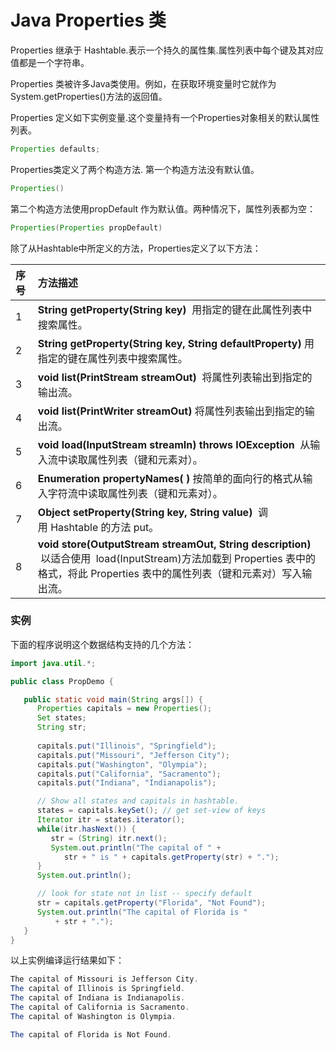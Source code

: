 # Java Properties 类

Properties 继承于 Hashtable.表示一个持久的属性集.属性列表中每个键及其对应值都是一个字符串。

Properties 类被许多Java类使用。例如，在获取环境变量时它就作为System.getProperties\(\)方法的返回值。

Properties 定义如下实例变量.这个变量持有一个Properties对象相关的默认属性列表。

```java
Properties defaults;
```

Properties类定义了两个构造方法. 第一个构造方法没有默认值。

```java
Properties()
```

第二个构造方法使用propDefault 作为默认值。两种情况下，属性列表都为空：

```java
Properties(Properties propDefault)
```

除了从Hashtable中所定义的方法，Properties定义了以下方法：

| **序号** | **方法描述** |
| :--- | :--- |
| 1 | **String getProperty\(String key\)**  用指定的键在此属性列表中搜索属性。 |
| 2 | **String getProperty\(String key, String defaultProperty\)** 用指定的键在属性列表中搜索属性。 |
| 3 | **void list\(PrintStream streamOut\)**  将属性列表输出到指定的输出流。 |
| 4 | **void list\(PrintWriter streamOut\)** 将属性列表输出到指定的输出流。 |
| 5 | **void load\(InputStream streamIn\) throws IOException**  从输入流中读取属性列表（键和元素对）。 |
| 6 | **Enumeration propertyNames\( \)** 按简单的面向行的格式从输入字符流中读取属性列表（键和元素对）。 |
| 7 | **Object setProperty\(String key, String value\)**  调用 Hashtable 的方法 put。 |
| 8 | **void store\(OutputStream streamOut, String description\)**  以适合使用  load\(InputStream\)方法加载到 Properties 表中的格式，将此 Properties 表中的属性列表（键和元素对）写入输出流。 |

### 实例

下面的程序说明这个数据结构支持的几个方法：

```java
import java.util.*;

public class PropDemo {

   public static void main(String args[]) {
      Properties capitals = new Properties();
      Set states;
      String str;
      
      capitals.put("Illinois", "Springfield");
      capitals.put("Missouri", "Jefferson City");
      capitals.put("Washington", "Olympia");
      capitals.put("California", "Sacramento");
      capitals.put("Indiana", "Indianapolis");

      // Show all states and capitals in hashtable.
      states = capitals.keySet(); // get set-view of keys
      Iterator itr = states.iterator();
      while(itr.hasNext()) {
         str = (String) itr.next();
         System.out.println("The capital of " +
            str + " is " + capitals.getProperty(str) + ".");
      }
      System.out.println();

      // look for state not in list -- specify default
      str = capitals.getProperty("Florida", "Not Found");
      System.out.println("The capital of Florida is "
          + str + ".");
   }
}
```

以上实例编译运行结果如下：

```java
The capital of Missouri is Jefferson City.
The capital of Illinois is Springfield.
The capital of Indiana is Indianapolis.
The capital of California is Sacramento.
The capital of Washington is Olympia.

The capital of Florida is Not Found.
```



